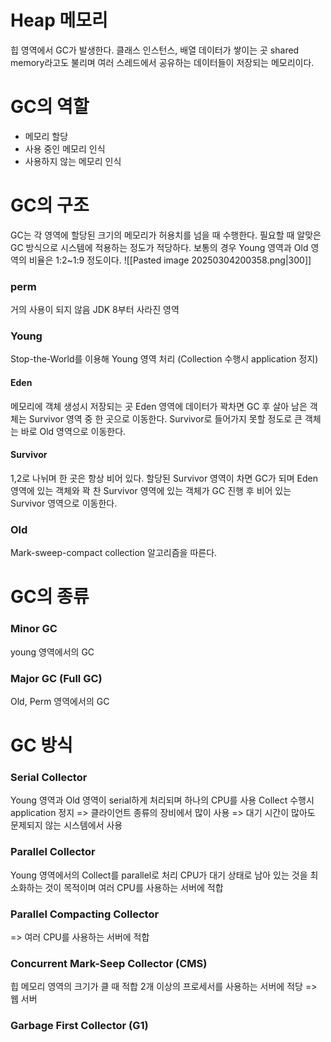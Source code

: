 # Heap 메모리
힙 영역에서 GC가 발생한다.
클래스 인스턴스, 배열 데이터가 쌓이는 곳
shared memory라고도 불리며 여러 스레드에서 공유하는 데이터들이 저장되는 메모리이다.
# GC의 역할
- 메모리 할당
- 사용 중인 메모리 인식
- 사용하지 않는 메모리 인식
# GC의 구조
GC는 각 영역에 할당된 크기의 메모리가 허용치를 넘을 때 수행한다.
필요할 때 알맞은 GC 방식으로 시스템에 적용하는 정도가 적당하다.
보통의 경우 Young 영역과 Old 영역의 비율은 1:2~1:9 정도이다.
![[Pasted image 20250304200358.png|300]]
### perm
거의 사용이 되지 않음
JDK 8부터 사라진 영역
### Young
Stop-the-World를 이용해 Young 영역 처리 (Collection 수행시 application 정지)
#### Eden
메모리에 객체 생성시 저장되는 곳
Eden 영역에 데이터가 꽉차면 GC 후 살아 남은 객체는 Survivor 영역 중 한 곳으로 이동한다.
Survivor로 들어가지 못할 정도로 큰 객체는 바로 Old 영역으로 이동한다.
#### Survivor
1,2로 나뉘며 한 곳은 항상 비어 있다.
할당된 Survivor 영역이 차면 GC가 되며 Eden 영역에 있는 객체와 꽉 찬 Survivor 영역에 있는 객체가 GC 진행 후 비어 있는 Survivor 영역으로 이동한다.
### Old
Mark-sweep-compact collection 알고리즘을 따른다.
# GC의 종류
### Minor GC
young 영역에서의 GC
### Major GC (Full GC)
Old, Perm 영역에서의 GC

# GC 방식

### Serial Collector
Young 영역과 Old 영역이 serial하게 처리되며 하나의 CPU를 사용
Collect 수행시 application 정지
=> 클라이언트 종류의 장비에서 많이 사용
=> 대기 시간이 많아도 문제되지 않는 시스템에서 사용
### Parallel Collector
Young 영역에서의 Collect를 parallel로 처리
CPU가 대기 상태로 남아 있는 것을 최소화하는 것이 목적이며 여러 CPU를 사용하는 서버에 적합

### Parallel Compacting Collector
=> 여러 CPU를 사용하는 서버에 적합
### Concurrent Mark-Seep Collector (CMS)
힙 메모리 영역의 크기가 클 때 적합
2개 이상의 프로세서를 사용하는 서버에 적당 => 웹 서버
### Garbage First Collector (G1)

